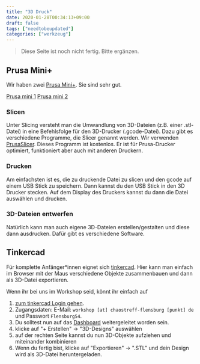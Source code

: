 ```yaml
---
title: "3D Druck"
date: 2020-01-28T00:34:13+09:00
draft: false
tags: ["needtobeupdated"]
categories: ["werkzeug"]
---
```


> Diese Seite ist noch nicht fertig. Bitte ergänzen.

## Prusa Mini+
Wir haben zwei [Prusa Mini+](https://www.prusa3d.com/de/kategorie/original-prusa-mini/). Sie sind sehr gut.

[Prusa mini 1](https://ausleihe.chaostreff-flensburg.de/items/1)
[Prusa mini 2](https://ausleihe.chaostreff-flensburg.de/items/2)


### Slicen
Unter Slicing versteht man die Umwandlung von 3D-Dateien (z.B. einer .stl-Datei) in eine Befehlsfolge für den 3D-Drucker (.gcode-Datei). Dazu gibt es verschiedene Programme, die Slicer genannt werden. Wir verwenden [PrusaSlicer](https://www.prusa3d.com/de/page/prusaslicer_424/). Dieses Programm ist kostenlos. Er ist für Prusa-Drucker optimiert, funktioniert aber auch mit anderen Druckern.

### Drucken
Am einfachsten ist es, die zu druckende Datei zu slicen und den gcode auf einem USB Stick zu speichern. Dann kannst du den USB Stick in den 3D Drucker stecken. Auf dem Display des Druckers kannst du dann die Datei auswählen und drucken.

### 3D-Dateien entwerfen
Natürlich kann man auch eigene 3D-Dateien erstellen/gestalten und diese dann ausdrucken. Dafür gibt es verschiedene Software.
## Tinkercad
Für komplette Anfänger*innen eignet sich [tinkercad](https://www.tinkercad.com/). Hier kann man einfach im Browser mit der Maus verschiedene Objekte zusammenbauen und dann als 3D-Datei exportieren.

Wenn ihr bei uns im Workshop seid, könnt ihr einfach auf 
1. [zum tinkercad Login gehen](https://www.tinkercad.com/login). 
2. Zugangsdaten: E-Mail: `workshop [at] chaostreff-flensburg [punkt] de` und Passwort `Flensburg54`.
3. Du solltest nun auf das [Dashboard](https://www.tinkercad.com/dashboard) weitergeleitet worden sein.
4. klicke auf "+ Erstellen" -> "3D-Designs" auswählen
5. auf der rechten Seite kannst du nun 3D-Objekte aufziehen und miteinander kombinieren
6. Wenn du fertig bist, klicke auf "Exportieren" -> ".STL" und dein Design wird als 3D-Datei heruntergeladen.